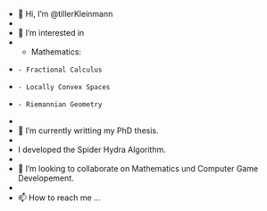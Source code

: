 - 👋 Hi, I’m @tillerKleinmann
- 
- 👀 I’m interested in
-   - Mathematics:
-     - Fractional Calculus
-     - Locally Convex Spaces
-     - Riemannian Geometry
- 
- 🌱 I’m currently writting my PhD thesis.
-
- I developed the Spider Hydra Algorithm.
- 
- 💞️ I’m looking to collaborate on Mathematics und Computer Game Developement.
- 
- 📫 How to reach me ...

<!---
tillerKleinmann/tillerKleinmann is a ✨ special ✨ repository because its `README.md` (this file) appears on your GitHub profile.
You can click the Preview link to take a look at your changes.
--->
